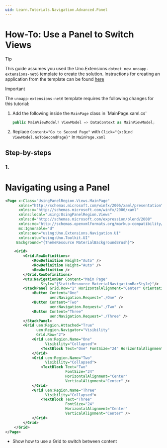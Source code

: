 ```yaml
---
uid: Learn.Tutorials.Navigation.Advanced.Panel
---
```

# How-To: Use a Panel to Switch Views


> [!TIP]
> This guide assumes you used the Uno.Extensions `dotnet new unoapp-extensions-net6` template to create the solution. Instructions for creating an application from the template can be found [here](../Extensions/GettingStarted/UsingUnoExtensions.md)

> [!IMPORTANT]
> The `unoapp-extensions-net6` template requires the following changes for this tutorial:
1. Add the following inside the `MainPage` class in `MainPage.xaml.cs' 
    ```csharp
    public MainViewModel? ViewModel => DataContext as MainViewModel;
    ```
    
2. Replace `Content="Go to Second Page"` with `Click="{x:Bind ViewModel.GoToSecondPage}"` in `MainPage.xaml`

## Step-by-steps


### 1. 
# Navigating using a Panel


```xml
<Page x:Class="UsingPanelRegion.Views.MainPage"
	  xmlns="http://schemas.microsoft.com/winfx/2006/xaml/presentation"
	  xmlns:x="http://schemas.microsoft.com/winfx/2006/xaml"
	  xmlns:local="using:UsingPanelRegion.Views"
	  xmlns:d="http://schemas.microsoft.com/expression/blend/2008"
	  xmlns:mc="http://schemas.openxmlformats.org/markup-compatibility/2006"
	  mc:Ignorable="d"
	  xmlns:uen="using:Uno.Extensions.Navigation.UI"
	  xmlns:utu="using:Uno.Toolkit.UI"
	 Background="{ThemeResource MaterialBackgroundBrush}">

	<Grid>
		<Grid.RowDefinitions>
			<RowDefinition Height="Auto" />
            <RowDefinition Height="Auto" />
            <RowDefinition />
		</Grid.RowDefinitions>
		<utu:NavigationBar Content="Main Page" 
				Style="{StaticResource MaterialNavigationBarStyle}"/>
        <StackPanel Grid.Row="1" HorizontalAlignment="Center" Orientation="Horizontal">
            <Button Content="One"
                    uen:Navigation.Request="./One" />
            <Button Content="Two"
                    uen:Navigation.Request="./Two" />
            <Button Content="Three"
                    uen:Navigation.Request="./Three" />
        </StackPanel>
        <Grid uen:Region.Attached="True"
              uen:Region.Navigator="Visibility"
              Grid.Row="2">
            <Grid uen:Region.Name="One"
                  Visibility="Collapsed">
                <TextBlock Text="One" FontSize="24" HorizontalAlignment="Center" VerticalAlignment="Center"/>
            </Grid>
            <Grid uen:Region.Name="Two"
                  Visibility="Collapsed">
                <TextBlock Text="Two"
                           FontSize="24"
                           HorizontalAlignment="Center"
                           VerticalAlignment="Center" />
            </Grid>
            <Grid uen:Region.Name="Three"
                  Visibility="Collapsed">
                <TextBlock Text="Three"
                           FontSize="24"
                           HorizontalAlignment="Center"
                           VerticalAlignment="Center" />
            </Grid>
        </Grid>
    </Grid>
</Page>

```

- Show how to use a Grid to switch between content